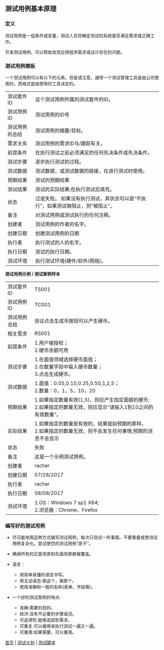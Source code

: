 ## 测试用例基本原理

### 定义

测试用例是一组条件或变量，测试人员将确定测试的系统是否满足需求或正确工作。

开发测试用例，可以帮助发现应用程序需求或设计存在的问题。

### 测试用例模板

一个测试用例可以有以下的元素。但是请注意，通常一个测试管理工具是由公司使用的，而格式是由使用的工具决定的。

|                 |                       | 
|-----------------|-----------------------|
|测试套件ID|这个测试用例所属的测试套件的ID。 |
|测试用例ID|测试用例的ID号|
|测试用例的总结|测试用例的摘要/目标。|
|需求关系|测试用例的需求ID与/跟踪有关。|
|前提条件|在执行测试之前必须满足的任何先决条件或先决条件。|
|测试步骤|逐步执行测试的过程。|
|测试数据|测试数据，或测试数据的链接，在进行测试时使用。|
|预期结果|测试的预期结果|
|测试结果|测试的实际结果;在执行测试后填充。|
|状态|过或失败。 如果没有执行测试，其状态可以是“不执行”，如果测试被阻止，则“被阻止”。|
|备注|对测试用例或测试执行的任何注释。|
|创建者|测试用例的作者的名字。|
|创建日期|创建测试用例的日期|
|执行者|执行测试的人的名字。|
|执行日期|测试的执行日期。|
|测试环境|执行测试环境(硬件/软件/网络)。|

**测试用例示例 / 测试案例样本**

|                 |                       | 
|-----------------|-----------------------|
|测试套件ID|TS001 |
|测试用例ID|TC001|
|测试用例总结|验证点击生成币按钮可以产生硬币。|
|相关需求|RS001|
|前提条件|1.用户被授权； </br>2.硬币余额可用 |
|测试步骤|1.在面值领域选择硬币面值；</br>2.在数量字段中输入硬币数量；</br>3.点击生成硬币。|
|测试数据|1.面值：0.05,0.10,0.25,0.50,1,2,5；</br>2.数量：0，1，5，10，20|
|预期结果|1.如果指定数量有效(1,5)，则应产生指定面额的硬币;</br>2.如果指定的数量无效，则应显示“请输入1到10之间的有效数量”。|
|实际结果|1.如果指定的数量是有效的，结果就如预期的那样。</br>2.如果指定的数量无效，则不会发生任何事情;预期的消息不会显示|
|状态|失败|
|备注|这是一个示例测试用例。|
|创建者|racher|
|创建日期|07/28/2017|
|执行者|racher|
|执行日期|08/08/2017|
|测试环境|1.OS：Windows 7 sp1 X64;</br>2.浏览器：Chrome，Firefox|


### 编写好的测试用例

* 尽可能地用这种方式编写测试用例，每次只测试一件事情。不要重叠或使测试用例复杂化。尝试使您的测试用例“原子”。

* 确保所有的正面场景和负面场景都被覆盖。


* 语言：
	- 用简单易懂的语言书写。
	- 用主动语态:做这个，做那个。
	- 使用准确和一致的名称(表单、字段等)。
* 一个好的测试案例的特点:
	- 准确:需要的目的。
	- 经济:没有不必要的步骤或词。
	- 可追溯性:能够追踪到需求。
	- 可重复:可以被用来执行测试一遍又一遍。
	- 可重用:如果需要，可以重用。
  
[首页](index.md)  |  [测试计划](测试计划.md)  |  [测试脚本](缺陷.md)
